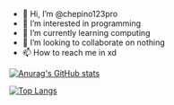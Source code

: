 - 👋 Hi, I’m @chepino123pro
- 👀 I’m interested in programming
- 🌱 I’m currently learning computing
- 💞️ I’m looking to collaborate on nothing 
- 📫 How to reach me in xd

[![Anurag's GitHub stats](https://github-readme-stats.vercel.app/api?username=chepino123pro)](https://github.com/anuraghazra/github-readme-stats)

[![Top Langs](https://github-readme-stats.vercel.app/api/top-langs/?username=chepino123pro)](https://github.com/anuraghazra/github-readme-stats)

<!---
chepino123pro/chepino123pro is a ✨ special ✨ repository because its `README.md` (this file) appears on your GitHub profile.
You can click the Preview link to take a look at your changes.
--->
